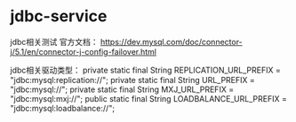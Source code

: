 # jdbc-service
jdbc相关测试
官方文档：
https://dev.mysql.com/doc/connector-j/5.1/en/connector-j-config-failover.html

jdbc相关驱动类型：
private static final String REPLICATION_URL_PREFIX = "jdbc:mysql:replication://";
private static final String URL_PREFIX = "jdbc:mysql://";
private static final String MXJ_URL_PREFIX = "jdbc:mysql:mxj://";
public static final String LOADBALANCE_URL_PREFIX = "jdbc:mysql:loadbalance://";
    
